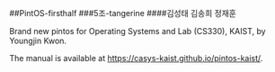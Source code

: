 ##PintOS-firsthalf 
###5조-tangerine 
####김성태 김송희 정재훈

Brand new pintos for Operating Systems and Lab (CS330), KAIST, by Youngjin Kwon.

The manual is available at https://casys-kaist.github.io/pintos-kaist/.
